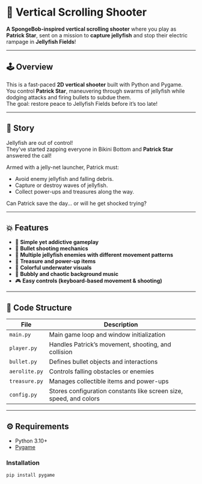 # 🪸 Vertical Scrolling Shooter

**A SpongeBob-inspired vertical scrolling shooter** where you play as **Patrick Star**, sent on a mission to **capture jellyfish** and stop their electric rampage in **Jellyfish Fields**!


---

## 🕹️ Overview

This is a fast-paced **2D vertical shooter** built with Python and Pygame.  
You control **Patrick Star**, maneuvering through swarms of jellyfish while dodging attacks and firing bullets to subdue them.  
The goal: restore peace to Jellyfish Fields before it’s too late!

---

## 🌊 Story

Jellyfish are out of control!  
They’ve started zapping everyone in Bikini Bottom and **Patrick Star** answered the call!  

Armed with a jelly-net launcher, Patrick must:
- Avoid enemy jellyfish and falling debris.  
- Capture or destroy waves of jellyfish.  
- Collect power-ups and treasures along the way.

Can Patrick save the day… or will he get shocked trying?

---

## 💥 Features

- 🧠 **Simple yet addictive gameplay**  
- 💫 **Bullet shooting mechanics**  
- 🪼 **Multiple jellyfish enemies with different movement patterns**  
- 💎 **Treasure and power-up items**  
- 🎨 **Colorful underwater visuals**  
- 🎵 **Bubbly and chaotic background music**  
- 🎮 **Easy controls (keyboard-based movement & shooting)**  

---

## 🧩 Code Structure

| File | Description |
|------|--------------|
| `main.py` | Main game loop and window initialization |
| `player.py` | Handles Patrick’s movement, shooting, and collision |
| `bullet.py` | Defines bullet objects and interactions |
| `aerolite.py` | Controls falling obstacles or enemies |
| `treasure.py` | Manages collectible items and power-ups |
| `config.py` | Stores configuration constants like screen size, speed, and colors |

---

## ⚙️ Requirements

- Python 3.10+
- [Pygame](https://www.pygame.org/)

### Installation

```bash
pip install pygame
